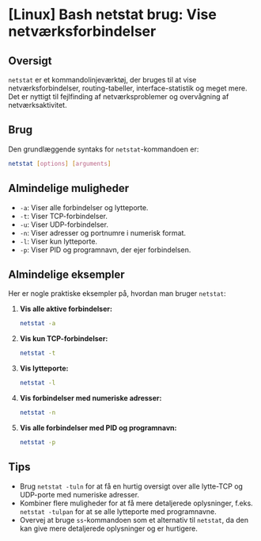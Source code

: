 # [Linux] Bash netstat brug: Vise netværksforbindelser

## Oversigt
`netstat` er et kommandolinjeværktøj, der bruges til at vise netværksforbindelser, routing-tabeller, interface-statistik og meget mere. Det er nyttigt til fejlfinding af netværksproblemer og overvågning af netværksaktivitet.

## Brug
Den grundlæggende syntaks for `netstat`-kommandoen er:

```bash
netstat [options] [arguments]
```

## Almindelige muligheder
- `-a`: Viser alle forbindelser og lytteporte.
- `-t`: Viser TCP-forbindelser.
- `-u`: Viser UDP-forbindelser.
- `-n`: Viser adresser og portnumre i numerisk format.
- `-l`: Viser kun lytteporte.
- `-p`: Viser PID og programnavn, der ejer forbindelsen.

## Almindelige eksempler
Her er nogle praktiske eksempler på, hvordan man bruger `netstat`:

1. **Vis alle aktive forbindelser:**
   ```bash
   netstat -a
   ```

2. **Vis kun TCP-forbindelser:**
   ```bash
   netstat -t
   ```

3. **Vis lytteporte:**
   ```bash
   netstat -l
   ```

4. **Vis forbindelser med numeriske adresser:**
   ```bash
   netstat -n
   ```

5. **Vis alle forbindelser med PID og programnavn:**
   ```bash
   netstat -p
   ```

## Tips
- Brug `netstat -tuln` for at få en hurtig oversigt over alle lytte-TCP og UDP-porte med numeriske adresser.
- Kombiner flere muligheder for at få mere detaljerede oplysninger, f.eks. `netstat -tulpan` for at se alle lytteporte med programnavne.
- Overvej at bruge `ss`-kommandoen som et alternativ til `netstat`, da den kan give mere detaljerede oplysninger og er hurtigere.
